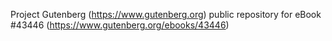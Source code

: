 Project Gutenberg (https://www.gutenberg.org) public repository for eBook #43446 (https://www.gutenberg.org/ebooks/43446)
